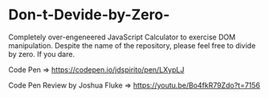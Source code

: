 # Don-t-Devide-by-Zero-
Completely over-engeneered JavaScript Calculator to exercise DOM manipulation.
Despite the name of the repository, please feel free to divide by zero. If you dare.


Code Pen => https://codepen.io/jdspirito/pen/LXypLJ

Code Pen Review by Joshua Fluke => https://youtu.be/Bo4fkR79Zdo?t=7156

